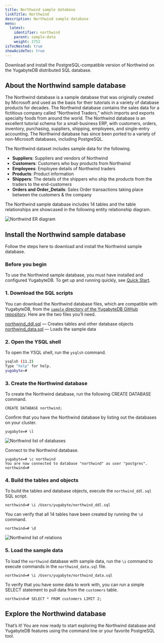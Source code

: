 ```yaml
---
title: Northwind sample database
linkTitle: Northwind
description: Northwind sample database
menu:
  latest:
    identifier: northwind
    parent: sample-data
    weight: 2752
isTocNested: true
showAsideToc: true
---
```


Download and install the PostgreSQL-compatible version of Northwind on the YugabyteDB distributed SQL database.

## About the Northwind sample database

The Northwind database is a sample database that was originally created by Microsoft and used as the basis for their tutorials in a variety of database products for decades. The Northwind database contains the sales data for a fictitious company called “Northwind Traders,” which imports and exports specialty foods from around the world. The Northwind database is an excellent tutorial schema for a small-business ERP, with customers, orders, inventory, purchasing, suppliers, shipping, employees, and single-entry accounting. The Northwind database has since been ported to a variety of non-Microsoft databases, including PostgreSQL.

The Northwind dataset includes sample data for the following.

- **Suppliers**: Suppliers and vendors of Northwind
- **Customers**: Customers who buy products from Northwind
- **Employees**: Employee details of Northwind traders
- **Products**: Product information
- **Shippers**: The details of the shippers who ship the products from the traders to the end-customers
- **Orders and Order_Details**: Sales Order transactions taking place between the customers & the company

The Northwind sample database includes 14 tables and the table relationships are showcased in the following entity relationship diagram.

![Northwind ER diagram](/images/sample-data/northwind/northwind-er-diagram.png)

## Install the Northwind sample database

Follow the steps here to download and install the Northwind sample database.

### Before you begin

To use the Northwind sample database, you must have installed and configured YugabyteDB. To get up and running quickly, see [Quick Start](/latest/quick-start/).

### 1. Download the SQL scripts

You can download the Northwind database files, which are compatible with YugabyteDB, from the [`sample` directory of the YugabyteDB GitHub repository](https://github.com/yugabyte/yugabyte-db/tree/master/sample). Here are the two files you’ll need.

[northwind_ddl.sql](https://raw.githubusercontent.com/yugabyte/yugabyte-db/master/sample/northwind_ddl.sql) — Creates tables and other database objects
[northwind_data.sql](https://raw.githubusercontent.com/yugabyte/yugabyte-db/master/sample/northwind_data.sql) — Loads the sample data

### 2. Open the YSQL shell

To open the YSQL shell, run the `ysqlsh` command.

```sh
ysqlsh (11.2)
Type "help" for help.
yugabyte=#
```

### 3. Create the Northwind database

To create the Northwind database, run the following CREATE DATABASE command.

```postgresql
CREATE DATABASE northwind;
```

Confirm that you have the Northwind database by listing out the databases on your cluster.

```
yugabyte=# \l
```

![Northwind list of databases](/images/datasets/northwind/northwind-list-of-dbs.png)

Connect to the Northwind database.

```
yugabyte=# \c northwind
You are now connected to database "northwind" as user "postgres".
northwind=#
```

### 4. Build the tables and objects

To build the tables and database objects, execute the `northwind_ddl.sql` SQL script.

```
northwind=# \i /Users/yugabyte/northwind_ddl.sql
```

You can verify that all 14 tables have been created by running the `\d` command.

```
northwind=# \d
```

![Northwind list of relations](/images/datasets/northwind/northwind-list-of-relations.png)

### 5. Load the sample data

To load the `northwind` database with sample data, run the `\i` command to execute commands in the `northwind_data.sql` file.

```
northwind=# \i /Users/yugabyte/northwind_data.sql
```

To verify that you have some data to work with, you can run a simple SELECT statement to pull data from the `customers` table.

```
northwind=# SELECT * FROM customers LIMIT 2;
```

## Explore the Northwind database

That’s it! You are now ready to start exploring the Northwind database and YugabyteDB features using the command line or your favorite PostgreSQL tool.
